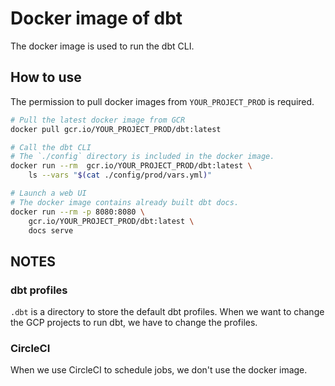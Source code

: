 # Docker image of dbt
The docker image is used to run the dbt CLI.

## How to use
The permission to pull docker images from `YOUR_PROJECT_PROD` is required.

```bash
# Pull the latest docker image from GCR
docker pull gcr.io/YOUR_PROJECT_PROD/dbt:latest

# Call the dbt CLI
# The `./config` directory is included in the docker image.
docker run --rm  gcr.io/YOUR_PROJECT_PROD/dbt:latest \
    ls --vars "$(cat ./config/prod/vars.yml)"

# Launch a web UI
# The docker image contains already built dbt docs.
docker run --rm -p 8080:8080 \
    gcr.io/YOUR_PROJECT_PROD/dbt:latest \
    docs serve
```

## NOTES

### dbt profiles
`.dbt` is a directory to store the default dbt profiles.
When we want to change the GCP projects to run dbt, we have to change the profiles.

### CircleCI
When we use CircleCI to schedule jobs, we don't use the docker image.
